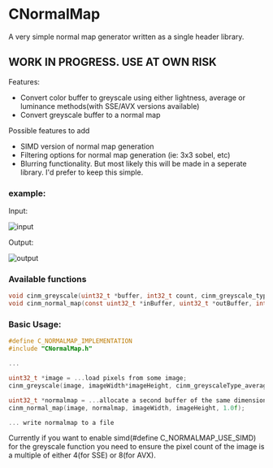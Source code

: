 # CNormalMap
A very simple normal map generator written as a single header library.


 ## WORK IN PROGRESS. USE AT OWN RISK


Features:
 - Convert color buffer to greyscale using either lightness, average or luminance methods(with SSE/AVX versions available)
 - Convert greyscale buffer to a normal map

Possible features to add
 - SIMD version of normal map generation
 - Filtering options for normal map generation (ie: 3x3 sobel, etc)
 - Blurring functionality. But most likely this will be made in a seperate library. I'd prefer to keep this simple.

### example:

Input:

![input](https://imgur.com/Grx9Uvs.png) 

Output:

![output](https://imgur.com/SWFhlh7.png)


### Available functions
```C
void cinm_greyscale(uint32_t *buffer, int32_t count, cinm_greyscale_type type);
void cinm_normal_map(const uint32_t *inBuffer, uint32_t *outBuffer, int32_t w, int32_t h, float scale);
```

### Basic Usage:
```C
#define C_NORMALMAP_IMPLEMENTATION
#include "CNormalMap.h"

...

uint32_t *image = ...load pixels from some image;
cinm_greyscale(image, imageWidth*imageHeight, cinm_greyscaleType_average);

uint32_t *normalmap = ...allocate a second buffer of the same dimensions
cinm_normal_map(image, normalmap, imageWidth, imageHeight, 1.0f);

... write normalmap to a file

```


 Currently if you want to enable simd(#define C_NORMALMAP_USE_SIMD) for the greyscale function
 you need to ensure the pixel count of the image is a multiple of either 4(for SSE) or 8(for AVX).
